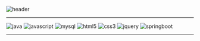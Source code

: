 ![header](https://capsule-render.vercel.app/api?type=waving&color=auto&height=300&section=header&text=⭐%20홍%20준%20호%20⭐&fontSize=90)

<!--
**HongJunny/HongJunny** is a ✨ _special_ ✨ repository because its `README.md` (this file) appears on your GitHub profile.

Here are some ideas to get you started:

- 🔭 I’m currently working on ...
- 🌱 I’m currently learning ...
- 👯 I’m looking to collaborate on ...
- 🤔 I’m looking for help with ...
- 💬 Ask me about ...
- 📫 How to reach me: ...
- 😄 Pronouns: ...
- ⚡ Fun fact: ...
-->

---

![java](https://img.shields.io/badge/java-000000?style=for-the-badge&logo=java&logoColor=white") 
![javascript](https://img.shields.io/badge/javascript-000000?style=for-the-badge&logo=javascript&logoColor=white") 
![mysql](https://img.shields.io/badge/mysql-000000?style=for-the-badge&logo=mysql&logoColor=white") 
![html5](https://img.shields.io/badge/html-000000?style=for-the-badge&logo=html5&logoColor=white") 
![css3](https://img.shields.io/badge/css-000000?style=for-the-badge&logo=css3&logoColor=white") 
![jquery](https://img.shields.io/badge/jquery-000000?style=for-the-badge&logo=jquery&logoColor=white") 
![springboot](https://img.shields.io/badge/SpringBoot-000000?style=for-the-badge&logo=SpringBoot&logoColor=white") 

---

